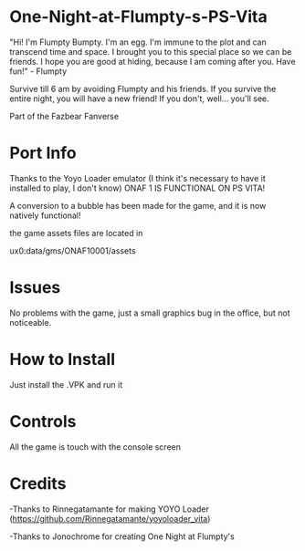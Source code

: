 # One-Night-at-Flumpty-s-PS-Vita
"Hi! I'm Flumpty Bumpty. I'm an egg. I'm immune to the plot and can transcend time and space. I brought you to this special place so we can be friends. I hope you are good at hiding, because I am coming after you. Have fun!" - Flumpty

Survive till 6 am by avoiding Flumpty and his friends. If you survive the entire night, you will have a new friend! If you don't, well... you'll see.

Part of the Fazbear Fanverse

# Port Info
Thanks to the Yoyo Loader emulator (I think it's necessary to have it installed to play, I don't know) ONAF 1 IS FUNCTIONAL ON PS VITA!

A conversion to a bubble has been made for the game, and it is now natively functional!

the game assets files are located in

ux0:data/gms/ONAF10001/assets

# Issues
No problems with the game, just a small graphics bug in the office, but not noticeable.

# How to Install
Just install the .VPK and run it

# Controls
All the game is touch with the console screen

# Credits
-Thanks to Rinnegatamante for making YOYO Loader (https://github.com/Rinnegatamante/yoyoloader_vita)

-Thanks to 
Jonochrome  for creating One Night at Flumpty's
